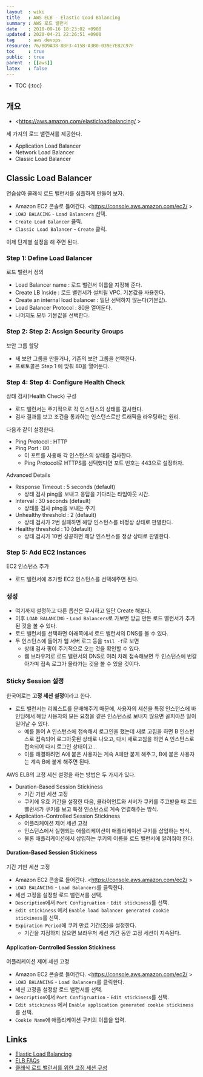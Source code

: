 ```yaml
---
layout  : wiki
title   : AWS ELB - Elastic Load Balancing
summary : AWS 로드 밸런서
date    : 2018-09-16 18:23:02 +0900
updated : 2020-04-21 22:26:51 +0900
tag     : aws devops
resource: 76/BD9AD8-8BF3-415B-A3B0-039E7EB2C97F
toc     : true
public  : true
parent  : [[aws]]
latex   : false
---
```

* TOC
{:toc}

## 개요

* <https://aws.amazon.com/elasticloadbalancing/ >

세 가지의 로드 밸런서를 제공한다.

* Application Load Balancer
* Network Load Balancer
* Classic Load Balancer

## Classic Load Balancer

연습삼아 클래식 로드 밸런서를 심플하게 만들어 보자.

* Amazon EC2 콘솔로 들어간다. <https://console.aws.amazon.com/ec2/ >
* `LOAD BALACING` - `Load Balancers` 선택.
* `Create Load Balancer` 클릭.
* `Classic Load Balancer` - `Create` 클릭.

이제 단계별 설정을 해 주면 된다.

### Step 1: Define Load Balancer

로드 밸런서 정의

* Load Balancer name : 로드 밸런서 이름을 지정해 준다.
* Create LB Inside : 로드 밸런서가 설치될 VPC. 기본값을 사용한다.
* Create an internal load balancer : 일단 선택하지 않는다(기본값).
* Load Balancer Protocol : 80을 열어둔다.
* 나머지도 모두 기본값을 선택한다.

### Step 2: Step 2: Assign Security Groups

보안 그룹 할당

* 새 보안 그룹을 만들거나, 기존의 보안 그룹을 선택한다.
* 프로토콜은 Step 1 에 맞춰 80을 열어둔다.

### Step 4: Step 4: Configure Health Check

상태 검사(Health Check) 구성

* 로드 밸런서는 주기적으로 각 인스턴스의 상태를 검사한다.
* 검사 결과를 보고 조건을 통과하는 인스턴스로만 트래픽을 라우팅하는 원리.

다음과 같이 설정한다.

* Ping Protocol : HTTP
* Ping Port : 80
    * 이 포트를 사용해 각 인스턴스의 상태를 검사한다.
    * Ping Protocol로 HTTPS를 선택했다면 포트 번호는 443으로 설정하자.

Advanced Details

* Response Timeout : 5 seconds (default)
    * 상태 검사 ping을 보내고 응답을 기다리는 타임아웃 시간.
* Interval : 30 seconds (default)
    * 상태를 검사 ping을 보내는 주기
* Unhealthy threshold : 2 (default)
    * 상태 검사가 2번 실패하면 해당 인스턴스를 비정상 상태로 판별한다.
* Healthy threshold : 10 (default)
    * 상태 검사가 10번 성공하면 해당 인스턴스를 정상 상태로 판별한다.

### Step 5: Add EC2 Instances

EC2 인스턴스 추가

* 로드 밸런서에 추가할 EC2 인스턴스를 선택해주면 된다.


### 생성

* 여기까지 설정하고 다른 옵션은 무시하고 일단 Create 해본다.
* 이후 `LOAD BALANCING` - `Load Balancers`로 가보면 방금 만든 로드 밸런서가 추가된 것을 볼 수 있다.
* 로드 밸런서를 선택하면 아래쪽에서 로드 밸런서의 DNS를 볼 수 있다.
* 두 인스턴스에 들어가 웹 서버 로그 등을 `tail -f`로 보면
    * 상태 검사 핑이 주기적으로 오는 것을 확인할 수 있다.
    * 웹 브라우저로 로드 밸런서의 DNS로 여러 차례 접속해보면 두 인스턴스에 번갈아가며 접속 로그가 올라가는 것을 볼 수 있을 것이다.

### Sticky Session 설정

한국어로는 **고정 세션 설정**이라고 한다.

* 로드 밸런서는 리퀘스트를 분배해주기 때문에, 사용자의 세션을 특정 인스턴스에 바인딩해서 해당 사용자의 모든 요청을 같은 인스턴스로 보내지 않으면 골치아픈 일이 일어날 수 있다.
    * 예를 들어 A 인스턴스에 접속해서 로그인을 했는데 새로 고침을 하면 B 인스턴스로 접속되어 로그아웃된 상태로 나오고, 다시 새로고침을 하면 A 인스턴스로 접속되어 다시 로그인 상태이고...
    * 이를 해결하려면 A에 붙은 사용자는 계속 A에만 붙게 해주고, B에 붙은 사용자는 계속 B에 붙게 해주면 된다.

AWS ELB의 고정 세션 설정을 하는 방법은 두 가지가 있다.

* Duration-Based Session Stickiness
    * 기간 기반 세션 고정
    * 쿠키에 유효 기간을 설정한 다음, 클라이언트와 서버가 쿠키를 주고받을 때 로드 밸런서가 쿠키를 보고 특정 인스턴스로 계속 연결해주는 방식.
* Application-Controlled Session Stickiness
    * 어플리케이션 제어 세션 고정
    * 인스턴스에서 실행되는 애플리케이션이 애플리케이션 쿠키를 삽입하는 방식.
    * 물론 애플리케이션에서 삽입하는 쿠키의 이름을 로드 밸런서에 알려줘야 한다.

#### Duration-Based Session Stickiness

기간 기반 세션 고정

* Amazon EC2 콘솔로 들어간다. <https://console.aws.amazon.com/ec2/ >
* `LOAD BALANCING` - `Load Balancers`를 클릭한다.
* 세션 고정을 설정할 로드 밸런서를 선택.
* `Description`에서 `Port Configruation` - `Edit stickiness`를 선택.
* `Edit stickiness` 에서 `Enable load balancer generated cookie stickiness`를 선택.
* `Expiration Period`에 쿠키 만료 기간(초)을 설정한다.
    * 기간을 지정하지 않으면 브라우저 세션 기간 동안 고정 세션이 지속된다.

#### Application-Controlled Session Stickiness

어플리케이션 제어 세션 고정

* Amazon EC2 콘솔로 들어간다. <https://console.aws.amazon.com/ec2/ >
* `LOAD BALANCING` - `Load Balancers`를 클릭한다.
* 세션 고정을 설정할 로드 밸런서를 선택.
* `Description`에서 `Port Configruation` - `Edit stickiness`를 선택.
* `Edit stickiness` 에서 `Enable application generated cookie stickiness`를 선택.
* `Cookie Name`에 애플리케이션 쿠키의 이름을 입력.


## Links

* [Elastic Load Balancing](https://aws.amazon.com/elasticloadbalancing/ )
* [ELB FAQs](https://aws.amazon.com/ko/elasticloadbalancing/faqs/ )
* [클래식 로드 밸런서를 위한 고정 세션 구성](https://docs.aws.amazon.com/ko_kr/elasticloadbalancing/latest/classic/elb-sticky-sessions.html )


